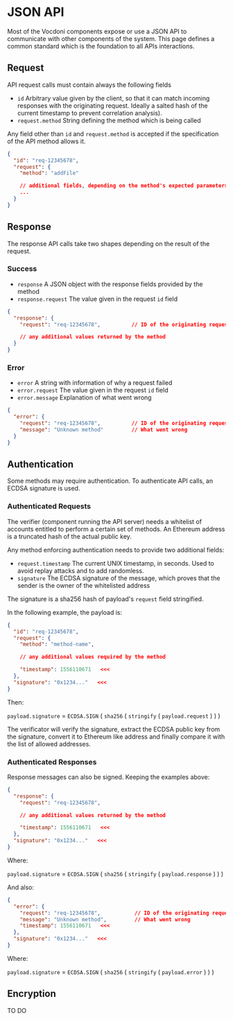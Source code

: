 # JSON API

Most of the Vocdoni components expose or use a JSON API to communicate with other components of the system. This page defines a common standard which is the foundation to all APIs interactions.

## Request

API request calls must contain always the following fields

+ `id` Arbitrary value given by the client, so that it can match incoming responses with the originating request. Ideally a salted hash of the current timestamp to prevent correlation analysis).
+ `request.method` String defining the method which is being called

Any field other than `id` and `request.method` is accepted if the specification of the API method allows it.

```json
{
  "id": "req-12345678",
  "request": {
    "method": "addFile"

    // additional fields, depending on the method's expected parameters
    ...
  }
}
```

## Response

The response API calls take two shapes depending on the result of the request.

### Success

+ `response` A JSON object with the response fields provided by the method
+ `response.request` The value given in the request `id` field

```json
{
  "response": {
    "request": "req-12345678",          // ID of the originating request

    // any additional values returned by the method
  }
}
```

### Error

+ `error` A string with information of why a request failed
+ `error.request` The value given in the request `id` field
+ `error.message` Explanation of what went wrong

```json
{
  "error": {
    "request": "req-12345678",          // ID of the originating request
    "message": "Unknown method"         // What went wrong
  }
}
```

## Authentication

Some methods may require authentication. To authenticate API calls, an ECDSA signature is used.

### Authenticated Requests

The verifier (component running the API server) needs a whitelist of accounts entitled to perform a certain set of methods. An Ethereum address is a truncated hash of the actual public key.

Any method enforcing authentication needs to provide two additional fields:

+ `request.timestamp`  The current UNIX timestamp, in seconds. Used to avoid replay attacks and to add randomless.
+ `signature`  The ECDSA signature of the message, which proves that the sender is the owner of the whitelisted address

The signature is a sha256 hash of payload's `request` field stringified. 

In the following example, the payload is:

```json
{
  "id": "req-12345678",
  "request": {
    "method": "method-name",

    // any additional values required by the method

    "timestamp": 1556110671   <<<
  },
  "signature": "0x1234..."   <<<
}
```

Then:

`payload.signature` = `ECDSA.SIGN` ( `sha256` ( `stringify` ( `payload.request` ) ) )

The verificator will verify the signature, extract the ECDSA public key from the signature, convert it to Ethereum like address and finally compare it with the list of allowed addresses.

### Authenticated Responses

Response messages can also be signed. Keeping the examples above:

```json
{
  "response": {
    "request": "req-12345678",

    // any additional values returned by the method

    "timestamp": 1556110671   <<<
  },
  "signature": "0x1234..."   <<<
}
```

Where:

`payload.signature` = `ECDSA.SIGN` ( `sha256` ( `stringify` ( `payload.response` ) ) )

And also:

```json
{
  "error": {
    "request": "req-12345678",           // ID of the originating request
    "message": "Unknown method",         // What went wrong
    "timestamp": 1556110671   <<<
  },
  "signature": "0x1234..."   <<<
}
```

Where:

`payload.signature` = `ECDSA.SIGN` ( `sha256` ( `stringify` ( `payload.error` ) ) )



## Encryption

TO DO

